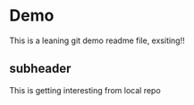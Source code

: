 # Demo

This is a leaning git demo readme file, exsiting!!

## subheader

This is getting interesting from local repo